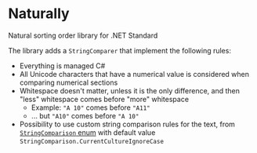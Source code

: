 # Naturally

Natural sorting order library for .NET Standard

The library adds a `StringComparer` that implement the following rules:

* Everything is managed C#
* All Unicode characters that have a numerical value is considered when comparing numerical sections
* Whitespace doesn't matter, unless it is the only difference, and then "less" whitespace comes before "more" whitespace
    * Example: `"A 10"` comes before `"A11"`
    * ... but `"A10"` comes before `"A 10"`
* Possibility to use custom string comparison rules for the text, from [`StringComparison` enum](https://docs.microsoft.com/en-us/dotnet/api/system.stringcomparison?view=netframework-4.8)
    with default value `StringComparison.CurrentCultureIgnoreCase`